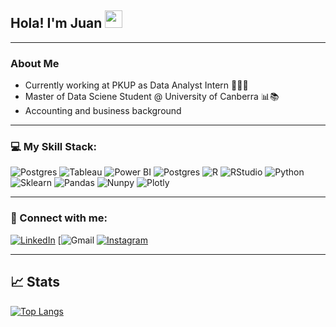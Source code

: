 ## Hola! I'm **Juan** <img src="https://raw.githubusercontent.com/syedareehaquasar/syedareehaquasar/master/gifs/Hi.gif" width="28px"></h1>
________________________________________________________________________________________________________________________________________________________________________________

### About Me
- Currently working at PKUP as Data Analyst Intern 👨🏻‍💻 
- Master of Data Sciene Student @ University of Canberra 📊📚
- Accounting and business background 
________________________________________________________________________________________________________________________________________________________________________________

### 💻 My Skill Stack:
![Postgres](https://img.shields.io/badge/PostgreSQL-316192?style=for-the-badge&logo=postgresql&logoColor=white!)
![Tableau](https://img.shields.io/badge/Tableau-E97627?style=for-the-badge&logo=Tableau&logoColor=white) 
![Power BI](https://img.shields.io/badge/PowerBI-F2C811?style=for-the-badge&logo=Power%20BI&logoColor=black) 
![Postgres](https://img.shields.io/badge/PostgreSQL-316192?style=for-the-badge&logo=postgresql&logoColor=white)
![R](https://img.shields.io/badge/r-%23276DC3.svg?style=for-the-badge&logo=r&logoColor=white) 
![RStudio](https://img.shields.io/badge/RStudio-75AADB?style=for-the-badge&logo=RStudio&logoColor=white) 
![Python](https://img.shields.io/badge/Python-3776AB?style=for-the-badge&logo=python&logoColor=white)
![Sklearn](https://img.shields.io/badge/scikit_learn-F7931E?style=for-the-badge&logo=scikit-learn&logoColor=white)
![Pandas](https://img.shields.io/badge/Pandas-2C2D72?style=for-the-badge&logo=pandas&logoColor=white)
![Nunpy](https://img.shields.io/badge/Numpy-777BB4?style=for-the-badge&logo=numpy&logoColor=white)
![Plotly](https://img.shields.io/badge/Plotly-239120?style=for-the-badge&logo=plotly&logoColor=white)


________________________________________________________________________________________________________________________________________________________________________________

### 📲 Connect with me:
[![LinkedIn](https://img.shields.io/badge/linkedin-%230077B5.svg?style=for-the-badge&logo=linkedin&logoColor=white)](https://www.linkedin.com/in/juancarlosguarino/)
[![Gmail](https://img.shields.io/badge/guarinojuancarlos@gmail.com-D14836?style=for-the-badge&logo=gmail&logoColor=white)
[![Instagram](https://img.shields.io/badge/Instagram-%23E4405F.svg?style=for-the-badge&logo=Instagram&logoColor=white)](https://www.instagram.com/juannguarino/)

________________________________________________________________________________________________________________________________________________________________________________
## 📈 Stats 
[![Top Langs](https://github-readme-stats.vercel.app/api/top-langs/?username=ndleah&layout=compact)](https://github.com/juanguarino)
